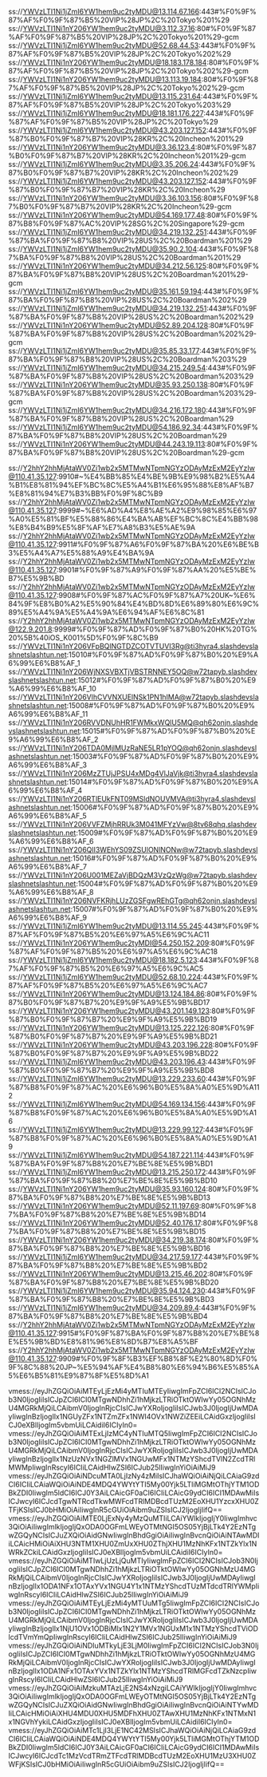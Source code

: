 ss://YWVzLTI1Ni1jZmI6YW1hem9uc2tyMDU@13.114.67.166:443#%F0%9F%87%AF%F0%9F%87%B5%20VIP%28JP%2C%20Tokyo%201%29
ss://YWVzLTI1Ni1nY206YW1hem9uc2tyMDU@3.112.37.16:80#%F0%9F%87%AF%F0%9F%87%B5%20VIP%28JP%2C%20Tokyo%201%29-gcm
ss://YWVzLTI1Ni1jZmI6YW1hem9uc2tyMDU@52.68.44.53:443#%F0%9F%87%AF%F0%9F%87%B5%20VIP%28JP%2C%20Tokyo%202%29
ss://YWVzLTI1Ni1nY206YW1hem9uc2tyMDU@18.183.178.184:80#%F0%9F%87%AF%F0%9F%87%B5%20VIP%28JP%2C%20Tokyo%202%29-gcm
ss://YWVzLTI1Ni1nY206YW1hem9uc2tyMDU@13.113.19.184:80#%F0%9F%87%AF%F0%9F%87%B5%20VIP%28JP%2C%20Tokyo%202%29-gcm
ss://YWVzLTI1Ni1jZmI6YW1hem9uc2tyMDU@13.115.231.64:443#%F0%9F%87%AF%F0%9F%87%B5%20VIP%28JP%2C%20Tokyo%203%29
ss://YWVzLTI1Ni1jZmI6YW1hem9uc2tyMDU@18.181.176.227:443#%F0%9F%87%AF%F0%9F%87%B5%20VIP%28JP%2C%20Tokyo%29
ss://YWVzLTI1Ni1jZmI6YW1hem9uc2tyMDU@43.203.127.152:443#%F0%9F%87%B0%F0%9F%87%B7%20VIP%28KR%2C%20Incheon%201%29
ss://YWVzLTI1Ni1nY206YW1hem9uc2tyMDU@3.36.123.4:80#%F0%9F%87%B0%F0%9F%87%B7%20VIP%28KR%2C%20Incheon%201%29-gcm
ss://YWVzLTI1Ni1jZmI6YW1hem9uc2tyMDU@3.35.206.24:443#%F0%9F%87%B0%F0%9F%87%B7%20VIP%28KR%2C%20Incheon%202%29
ss://YWVzLTI1Ni1jZmI6YW1hem9uc2tyMDU@43.203.127.152:443#%F0%9F%87%B0%F0%9F%87%B7%20VIP%28KR%2C%20Incheon%29
ss://YWVzLTI1Ni1nY206YW1hem9uc2tyMDU@3.36.103.156:80#%F0%9F%87%B0%F0%9F%87%B7%20VIP%28KR%2C%20Incheon%29-gcm
ss://YWVzLTI1Ni1nY206YW1hem9uc2tyMDU@54.169.177.48:80#%F0%9F%87%B8%F0%9F%87%AC%20VIP%28SG%2C%20Singapore%29-gcm
ss://YWVzLTI1Ni1jZmI6YW1hem9uc2tyMDU@34.219.132.251:443#%F0%9F%87%BA%F0%9F%87%B8%20VIP%28US%2C%20Boardman%201%29
ss://YWVzLTI1Ni1jZmI6YW1hem9uc2tyMDU@35.90.2.104:443#%F0%9F%87%BA%F0%9F%87%B8%20VIP%28US%2C%20Boardman%201%29
ss://YWVzLTI1Ni1nY206YW1hem9uc2tyMDU@34.212.56.125:80#%F0%9F%87%BA%F0%9F%87%B8%20VIP%28US%2C%20Boardman%201%29-gcm
ss://YWVzLTI1Ni1jZmI6YW1hem9uc2tyMDU@35.161.59.194:443#%F0%9F%87%BA%F0%9F%87%B8%20VIP%28US%2C%20Boardman%202%29
ss://YWVzLTI1Ni1jZmI6YW1hem9uc2tyMDU@34.219.132.251:443#%F0%9F%87%BA%F0%9F%87%B8%20VIP%28US%2C%20Boardman%202%29
ss://YWVzLTI1Ni1nY206YW1hem9uc2tyMDU@52.89.204.128:80#%F0%9F%87%BA%F0%9F%87%B8%20VIP%28US%2C%20Boardman%202%29-gcm
ss://YWVzLTI1Ni1jZmI6YW1hem9uc2tyMDU@35.85.33.177:443#%F0%9F%87%BA%F0%9F%87%B8%20VIP%28US%2C%20Boardman%203%29
ss://YWVzLTI1Ni1jZmI6YW1hem9uc2tyMDU@34.215.249.54:443#%F0%9F%87%BA%F0%9F%87%B8%20VIP%28US%2C%20Boardman%203%29
ss://YWVzLTI1Ni1nY206YW1hem9uc2tyMDU@35.93.250.138:80#%F0%9F%87%BA%F0%9F%87%B8%20VIP%28US%2C%20Boardman%203%29-gcm
ss://YWVzLTI1Ni1jZmI6YW1hem9uc2tyMDU@34.216.172.180:443#%F0%9F%87%BA%F0%9F%87%B8%20VIP%28US%2C%20Boardman%29
ss://YWVzLTI1Ni1jZmI6YW1hem9uc2tyMDU@54.186.92.34:443#%F0%9F%87%BA%F0%9F%87%B8%20VIP%28US%2C%20Boardman%29
ss://YWVzLTI1Ni1nY206YW1hem9uc2tyMDU@44.243.19.113:80#%F0%9F%87%BA%F0%9F%87%B8%20VIP%28US%2C%20Boardman%29-gcm

ss://Y2hhY2hhMjAtaWV0Zi1wb2x5MTMwNTpmNGYzODAyMzExM2EyYzIw@110.41.35.127:9910#~%E4%BB%85%E4%BE%9B%E9%98%B2%E5%A4%B1%E8%81%94%EF%BC%8C%E5%A4%B1%E6%95%88%E8%AF%B7%E8%81%94%E7%B3%BB%F0%9F%8C%B9
ss://Y2hhY2hhMjAtaWV0Zi1wb2x5MTMwNTpmNGYzODAyMzExM2EyYzIw@110.41.35.127:9999#~%E6%AD%A4%E8%AE%A2%E9%98%85%E6%97%A0%E5%81%BF%E5%88%86%E4%BA%AB%EF%BC%8C%E4%BB%98%E8%B4%B9%E5%8F%AF%E7%A8%B3%E5%AE%9A
ss://Y2hhY2hhMjAtaWV0Zi1wb2x5MTMwNTpmNGYzODAyMzExM2EyYzIw@110.41.35.127:9911#%F0%9F%87%A6%F0%9F%87%BA%20%E6%BE%B3%E5%A4%A7%E5%88%A9%E4%BA%9A
ss://Y2hhY2hhMjAtaWV0Zi1wb2x5MTMwNTpmNGYzODAyMzExM2EyYzIw@110.41.35.127:9901#%F0%9F%87%A9%F0%9F%87%AA%20%E5%BE%B7%E5%9B%BD
ss://Y2hhY2hhMjAtaWV0Zi1wb2x5MTMwNTpmNGYzODAyMzExM2EyYzIw@110.41.35.127:9908#%F0%9F%87%AC%F0%9F%87%A7%20UK~%E6%84%9F%E8%B0%A2%E5%90%84%E4%BD%8D%E6%89%80%E6%9C%89%E5%A4%9A%E5%A4%9A%E6%94%AF%E6%8C%81
ss://Y2hhY2hhMjAtaWV0Zi1wb2x5MTMwNTpmNGYzODAyMzExM2EyYzIw@122.9.201.8:9999#%F0%9F%87%AD%F0%9F%87%B0%20HK%20TG%20%5B%40iOS_K001%5D%F0%9F%8C%B9
ss://YWVzLTI1Ni1nY206VFpBQlNGTDZCOTVTUVI3Rg@ti3hyra4.slashdevslashnetslashtun.net:15010#%F0%9F%87%AD%F0%9F%87%B0%20%E9%A6%99%E6%B8%AF_1
ss://YWVzLTI1Ni1nY206WjNXSVBXTjVBSTRNNEY5OQ@w72tapyb.slashdevslashnetslashtun.net:15012#%F0%9F%87%AD%F0%9F%87%B0%20%E9%A6%99%E6%B8%AF_10
ss://YWVzLTI1Ni1nY206VlhCVVNXUElNSk1PN1hIMA@w72tapyb.slashdevslashnetslashtun.net:15008#%F0%9F%87%AD%F0%9F%87%B0%20%E9%A6%99%E6%B8%AF_11
ss://YWVzLTI1Ni1nY206RVVDNUhHR1FWMkxWQlU5MQ@qh62onjn.slashdevslashnetslashtun.net:15015#%F0%9F%87%AD%F0%9F%87%B0%20%E9%A6%99%E6%B8%AF_2
ss://YWVzLTI1Ni1nY206TDA0MjlMUzRaNE5LR1pYOQ@qh62onjn.slashdevslashnetslashtun.net:15003#%F0%9F%87%AD%F0%9F%87%B0%20%E9%A6%99%E6%B8%AF_3
ss://YWVzLTI1Ni1nY206MzZTUjJPSU4xMDg4VlJaVjk@ti3hyra4.slashdevslashnetslashtun.net:15014#%F0%9F%87%AD%F0%9F%87%B0%20%E9%A6%99%E6%B8%AF_4
ss://YWVzLTI1Ni1nY206RTlEUkFNT09MSldNOUVMVA@ti3hyra4.slashdevslashnetslashtun.net:15006#%F0%9F%87%AD%F0%9F%87%B0%20%E9%A6%99%E6%B8%AF_5
ss://YWVzLTI1Ni1nY206VVFZMjhRRUk3M041MFYzVw@8tv68qhq.slashdevslashnetslashtun.net:15009#%F0%9F%87%AD%F0%9F%87%B0%20%E9%A6%99%E6%B8%AF_6
ss://YWVzLTI1Ni1nY206QlI3WEhYS09ZSUlONlNONw@w72tapyb.slashdevslashnetslashtun.net:15016#%F0%9F%87%AD%F0%9F%87%B0%20%E9%A6%99%E6%B8%AF_7
ss://YWVzLTI1Ni1nY206U001MEZaVjBDQzM3VzQzWg@w72tapyb.slashdevslashnetslashtun.net:15004#%F0%9F%87%AD%F0%9F%87%B0%20%E9%A6%99%E6%B8%AF_8
ss://YWVzLTI1Ni1nY206NVFKRjhLUzZGSFgwREhGTg@qh62onjn.slashdevslashnetslashtun.net:15007#%F0%9F%87%AD%F0%9F%87%B0%20%E9%A6%99%E6%B8%AF_9
ss://YWVzLTI1Ni1jZmI6YW1hem9uc2tyMDU@13.114.55.245:443#%F0%9F%87%AF%F0%9F%87%B5%20%E6%97%A5%E6%9C%AC11
ss://YWVzLTI1Ni1nY206YW1hem9uc2tyMDI@54.250.152.209:80#%F0%9F%87%AF%F0%9F%87%B5%20%E6%97%A5%E6%9C%AC18
ss://YWVzLTI1Ni1jZmI6YW1hem9uc2tyMDU@18.182.5.123:443#%F0%9F%87%AF%F0%9F%87%B5%20%E6%97%A5%E6%9C%AC5
ss://YWVzLTI1Ni1jZmI6YW1hem9uc2tyMDU@52.68.10.224:443#%F0%9F%87%AF%F0%9F%87%B5%20%E6%97%A5%E6%9C%AC7
ss://YWVzLTI1Ni1nY206YW1hem9uc2tyMDU@13.124.184.86:80#%F0%9F%87%B0%F0%9F%87%B7%20%E9%9F%A9%E5%9B%BD17
ss://YWVzLTI1Ni1nY206YW1hem9uc2tyMDU@43.201.149.123:80#%F0%9F%87%B0%F0%9F%87%B7%20%E9%9F%A9%E5%9B%BD19
ss://YWVzLTI1Ni1nY206YW1hem9uc2tyMDU@13.125.222.126:80#%F0%9F%87%B0%F0%9F%87%B7%20%E9%9F%A9%E5%9B%BD21
ss://YWVzLTI1Ni1nY206YW1hem9uc2tyMDU@43.203.196.228:80#%F0%9F%87%B0%F0%9F%87%B7%20%E9%9F%A9%E5%9B%BD22
ss://YWVzLTI1Ni1jZmI6YW1hem9uc2tyMDU@43.203.196.43:443#%F0%9F%87%B0%F0%9F%87%B7%20%E9%9F%A9%E5%9B%BD8
ss://YWVzLTI1Ni1jZmI6YW1hem9uc2tyMDU@13.229.233.60:443#%F0%9F%87%B8%F0%9F%87%AC%20%E6%96%B0%E5%8A%A0%E5%9D%A112
ss://YWVzLTI1Ni1jZmI6YW1hem9uc2tyMDU@54.169.134.156:443#%F0%9F%87%B8%F0%9F%87%AC%20%E6%96%B0%E5%8A%A0%E5%9D%A16
ss://YWVzLTI1Ni1jZmI6YW1hem9uc2tyMDU@13.229.99.127:443#%F0%9F%87%B8%F0%9F%87%AC%20%E6%96%B0%E5%8A%A0%E5%9D%A19
ss://YWVzLTI1Ni1jZmI6YW1hem9uc2tyMDU@54.187.221.114:443#%F0%9F%87%BA%F0%9F%87%B8%20%E7%BE%8E%E5%9B%BD1
ss://YWVzLTI1Ni1jZmI6YW1hem9uc2tyMDU@13.215.250.172:443#%F0%9F%87%BA%F0%9F%87%B8%20%E7%BE%8E%E5%9B%BD10
ss://YWVzLTI1Ni1nY206YW1hem9uc2tyMDU@35.93.160.124:80#%F0%9F%87%BA%F0%9F%87%B8%20%E7%BE%8E%E5%9B%BD13
ss://YWVzLTI1Ni1nY206YW1hem9uc2tyMDU@52.11.197.69:80#%F0%9F%87%BA%F0%9F%87%B8%20%E7%BE%8E%E5%9B%BD14
ss://YWVzLTI1Ni1nY206YW1hem9uc2tyMDU@52.40.176.17:80#%F0%9F%87%BA%F0%9F%87%B8%20%E7%BE%8E%E5%9B%BD15
ss://YWVzLTI1Ni1nY206YW1hem9uc2tyMDU@34.219.38.174:80#%F0%9F%87%BA%F0%9F%87%B8%20%E7%BE%8E%E5%9B%BD16
ss://YWVzLTI1Ni1jZmI6YW1hem9uc2tyMDU@34.217.59.177:443#%F0%9F%87%BA%F0%9F%87%B8%20%E7%BE%8E%E5%9B%BD2
ss://YWVzLTI1Ni1nY206YW1hem9uc2tyMDU@13.215.46.202:80#%F0%9F%87%BA%F0%9F%87%B8%20%E7%BE%8E%E5%9B%BD20
ss://YWVzLTI1Ni1jZmI6YW1hem9uc2tyMDU@35.94.124.230:443#%F0%9F%87%BA%F0%9F%87%B8%20%E7%BE%8E%E5%9B%BD3
ss://YWVzLTI1Ni1jZmI6YW1hem9uc2tyMDU@34.209.89.4:443#%F0%9F%87%BA%F0%9F%87%B8%20%E7%BE%8E%E5%9B%BD4
ss://Y2hhY2hhMjAtaWV0Zi1wb2x5MTMwNTpmNGYzODAyMzExM2EyYzIw@110.41.35.127:9915#%F0%9F%87%BA%F0%9F%87%B8%20%E7%BE%8E%E5%9B%BD%E8%81%96%E8%8D%B7%E8%A5%BF
ss://Y2hhY2hhMjAtaWV0Zi1wb2x5MTMwNTpmNGYzODAyMzExM2EyYzIw@110.41.35.127:9909#%F0%9F%8F%B3%EF%B8%8F%E2%80%8D%F0%9F%8C%88%20JP~%E5%94%AF%E4%B8%80%E6%94%B6%E5%85%A5%E6%B5%81%E9%87%8F%E5%8D%A1



vmess://eyJhZGQiOiAiMTEyLjEzMi4yMTIuMTEyIiwgImFpZCI6ICI2NCIsICJob3N0IjogIiIsICJpZCI6ICI0MTgwNDhhZi1hMjkzLTRiOTktOWIwYy05OGNhMzU4MGRkMjQiLCAibmV0IjogInRjcCIsICJwYXRoIjogIiIsICJwb3J0IjogIjUwMDAyIiwgInBzIjogIlx1NGUyZFx1NTZmZFx1NWI4OVx1NWZiZEEiLCAidGxzIjogIiIsICJ0eXBlIjogIm5vbmUiLCAidiI6ICIyIn0=
vmess://eyJhZGQiOiAiMTExLjIzMC4yNTIuMTQ5IiwgImFpZCI6ICI2NCIsICJob3N0IjogIiIsICJpZCI6ICI0MTgwNDhhZi1hMjkzLTRiOTktOWIwYy05OGNhMzU4MGRkMjQiLCAibmV0IjogInRjcCIsICJwYXRoIjogIiIsICJwb3J0IjogIjUwMDAyIiwgInBzIjogIlx1NzUzNVx1NGZlMVx1NGUwMFx1NTMzYShcdTVlN2ZcdTRlMWMpIiwgInRscyI6ICIiLCAidHlwZSI6ICJub25lIiwgInYiOiAiMiJ9
vmess://eyJhZGQiOiAiNDcuMTA0LjIzNy4zMiIsICJhaWQiOiAiNjQiLCAiaG9zdCI6ICIiLCAiaWQiOiAiNDE4MDQ4YWYtYTI5My00Yjk5LTliMGMtOThjYTM1ODBkZDI0IiwgIm5ldCI6ICJ0Y3AiLCAicGF0aCI6ICIiLCAicG9ydCI6ICI1MDAwMiIsICJwcyI6ICJcdTgwNTRcdTkwMWFcdTRlMDBcdTUzM2EoXHU1YzcxXHU0ZTFjKSIsICJ0bHMiOiAiIiwgInR5cGUiOiAibm9uZSIsICJ2IjogIjIifQ==
vmess://eyJhZGQiOiAiMTE0LjExNy4yMzQuMTIiLCAiYWlkIjogIjY0IiwgImhvc3QiOiAiIiwgImlkIjogIjQxODA0OGFmLWEyOTMtNGI5OS05YjBjLTk4Y2EzNTgwZGQyNCIsICJuZXQiOiAidGNwIiwgInBhdGgiOiAiIiwgInBvcnQiOiAiNTAwMDIiLCAicHMiOiAiXHU3NTM1XHU0ZmUxXHU0ZThjXHU1MzNhKFx1NTZkYlx1NWRkZCkiLCAidGxzIjogIiIsICJ0eXBlIjogIm5vbmUiLCAidiI6ICIyIn0=
vmess://eyJhZGQiOiAiMTIwLjUzLjQuMTIyIiwgImFpZCI6ICI2NCIsICJob3N0IjogIiIsICJpZCI6ICI0MTgwNDhhZi1hMjkzLTRiOTktOWIwYy05OGNhMzU4MGRkMjQiLCAibmV0IjogInRjcCIsICJwYXRoIjogIiIsICJwb3J0IjogIjUwMDAyIiwgInBzIjogIlx1ODA1NFx1OTAxYVx1NGU4Y1x1NTMzYShcdTUzMTdcdTRlYWMpIiwgInRscyI6ICIiLCAidHlwZSI6ICJub25lIiwgInYiOiAiMiJ9
vmess://eyJhZGQiOiAiMTEyLjEzMi4yMTUuMTg5IiwgImFpZCI6ICI2NCIsICJob3N0IjogIiIsICJpZCI6ICI0MTgwNDhhZi1hMjkzLTRiOTktOWIwYy05OGNhMzU4MGRkMjQiLCAibmV0IjogInRjcCIsICJwYXRoIjogIiIsICJwb3J0IjogIjUwMDAyIiwgInBzIjogIlx1NjU1OVx1ODBiMlx1N2Y1MVx1NGUxM1x1NTMzYShcdTViODlcdTVmYmQpIiwgInRscyI6ICIiLCAidHlwZSI6ICJub25lIiwgInYiOiAiMiJ9
vmess://eyJhZGQiOiAiNDIuMTkyLjE3LjM0IiwgImFpZCI6ICI2NCIsICJob3N0IjogIiIsICJpZCI6ICI0MTgwNDhhZi1hMjkzLTRiOTktOWIwYy05OGNhMzU4MGRkMjQiLCAibmV0IjogInRjcCIsICJwYXRoIjogIiIsICJwb3J0IjogIjUwMDAyIiwgInBzIjogIlx1ODA1NFx1OTAxYVx1NTZkYlx1NTMzYShcdTRlMGFcdTZkNzcpIiwgInRscyI6ICIiLCAidHlwZSI6ICJub25lIiwgInYiOiAiMiJ9
vmess://eyJhZGQiOiAiMzkuMTAzLjE2NS4xNzgiLCAiYWlkIjogIjY0IiwgImhvc3QiOiAiIiwgImlkIjogIjQxODA0OGFmLWEyOTMtNGI5OS05YjBjLTk4Y2EzNTgwZGQyNCIsICJuZXQiOiAidGNwIiwgInBhdGgiOiAiIiwgInBvcnQiOiAiNTYwMDIiLCAicHMiOiAiXHU4MDU0XHU5MDFhXHU0ZTAwXHU1MzNhKFx1NTMxN1x1NGVhYykiLCAidGxzIjogIiIsICJ0eXBlIjogIm5vbmUiLCAidiI6ICIyIn0=
vmess://eyJhZGQiOiAiMTc1LjI3LjE1NC42MSIsICJhaWQiOiAiNjQiLCAiaG9zdCI6ICIiLCAiaWQiOiAiNDE4MDQ4YWYtYTI5My00Yjk5LTliMGMtOThjYTM1ODBkZDI0IiwgIm5ldCI6ICJ0Y3AiLCAicGF0aCI6ICIiLCAicG9ydCI6ICI1MDAwMiIsICJwcyI6ICJcdTc1MzVcdTRmZTFcdTRlMDBcdTUzM2EoXHU1MzU3XHU0ZWFjKSIsICJ0bHMiOiAiIiwgInR5cGUiOiAibm9uZSIsICJ2IjogIjIifQ==
